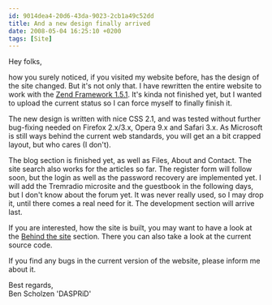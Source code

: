 ```yaml
---
id: 9014dea4-20d6-43da-9023-2cb1a49c52dd
title: And a new design finally arrived
date: 2008-05-04 16:25:10 +0200
tags: [Site]
---
```


Hey folks,

how you surely noticed, if you visited my website before, has the design of the site changed. But it's not only that. I have rewritten the entire website to work with the [Zend Framework 1.5.1](http://framework.zend.com). It's kinda not finished yet, but I wanted to upload the current status so I can force myself to finally finish it.

The new design is written with nice CSS 2.1, and was tested without further bug-fixing needed on Firefox 2.x/3.x, Opera 9.x and Safari 3.x. As Microsoft is still ways behind the current web standards, you will get an a bit crapped layout, but who cares (I don't).

The blog section is finished yet, as well as Files, About and Contact. The site search also works for the articles so far. The register form will follow soon, but the login as well as the password recovery are implemented yet. I will add the Tremradio microsite and the guestbook in the following days, but I don't know about the forum yet. It was never really used, so I may drop it, until there comes a real need for it. The development section will arrive last.

If you are interested, how the site is built, you may want to have a look at the [Behind the site](http://www.dasprids.de/behind-the-site) section. There you can also take a look at the current source code.

If you find any bugs in the current version of the website, please inform me about it.

Best regards,  
Ben Scholzen 'DASPRiD'